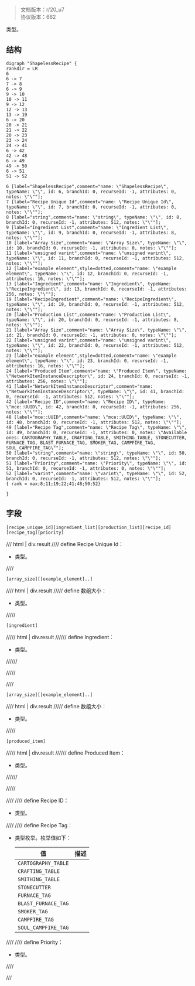 # <!-- md:samp ShapelessRecipe -->

> 文档版本：r/20_u7<br/>协议版本：662

<!-- md:samp ShapelessRecipe -->类型。

## 结构

```viz
digraph "ShapelessRecipe" {
rankdir = LR
6
6 -> 7
7 -> 8
6 -> 9
9 -> 10
10 -> 11
9 -> 12
12 -> 13
13 -> 19
6 -> 20
20 -> 21
21 -> 22
20 -> 23
23 -> 24
24 -> 41
6 -> 42
42 -> 48
6 -> 49
49 -> 50
6 -> 51
51 -> 52

6 [label="ShapelessRecipe",comment="name: \"ShapelessRecipe\", typeName: \"\", id: 6, branchId: 0, recurseId: -1, attributes: 0, notes: \"\""];
7 [label="Recipe Unique Id",comment="name: \"Recipe Unique Id\", typeName: \"\", id: 7, branchId: 0, recurseId: -1, attributes: 0, notes: \"\""];
8 [label="string",comment="name: \"string\", typeName: \"\", id: 8, branchId: 0, recurseId: -1, attributes: 512, notes: \"\""];
9 [label="Ingredient List",comment="name: \"Ingredient List\", typeName: \"\", id: 9, branchId: 0, recurseId: -1, attributes: 8, notes: \"\""];
10 [label="Array Size",comment="name: \"Array Size\", typeName: \"\", id: 10, branchId: 0, recurseId: -1, attributes: 0, notes: \"\""];
11 [label="unsigned varint",comment="name: \"unsigned varint\", typeName: \"\", id: 11, branchId: 0, recurseId: -1, attributes: 512, notes: \"\""];
12 [label="example element",style=dotted,comment="name: \"example element\", typeName: \"\", id: 12, branchId: 0, recurseId: -1, attributes: 16, notes: \"\""];
13 [label="Ingredient",comment="name: \"Ingredient\", typeName: \"RecipeIngredient\", id: 13, branchId: 0, recurseId: -1, attributes: 256, notes: \"\""];
19 [label="RecipeIngredient",comment="name: \"RecipeIngredient\", typeName: \"\", id: 19, branchId: 0, recurseId: -1, attributes: 512, notes: \"\""];
20 [label="Production List",comment="name: \"Production List\", typeName: \"\", id: 20, branchId: 0, recurseId: -1, attributes: 8, notes: \"\""];
21 [label="Array Size",comment="name: \"Array Size\", typeName: \"\", id: 21, branchId: 0, recurseId: -1, attributes: 0, notes: \"\""];
22 [label="unsigned varint",comment="name: \"unsigned varint\", typeName: \"\", id: 22, branchId: 0, recurseId: -1, attributes: 512, notes: \"\""];
23 [label="example element",style=dotted,comment="name: \"example element\", typeName: \"\", id: 23, branchId: 0, recurseId: -1, attributes: 16, notes: \"\""];
24 [label="Produced Item",comment="name: \"Produced Item\", typeName: \"NetworkItemInstanceDescriptor\", id: 24, branchId: 0, recurseId: -1, attributes: 256, notes: \"\""];
41 [label="NetworkItemInstanceDescriptor",comment="name: \"NetworkItemInstanceDescriptor\", typeName: \"\", id: 41, branchId: 0, recurseId: -1, attributes: 512, notes: \"\""];
42 [label="Recipe ID",comment="name: \"Recipe ID\", typeName: \"mce::UUID\", id: 42, branchId: 0, recurseId: -1, attributes: 256, notes: \"\""];
48 [label="mce::UUID",comment="name: \"mce::UUID\", typeName: \"\", id: 48, branchId: 0, recurseId: -1, attributes: 512, notes: \"\""];
49 [label="Recipe Tag",comment="name: \"Recipe Tag\", typeName: \"\", id: 49, branchId: 0, recurseId: -1, attributes: 0, notes: \"Available ones: CARTOGRAPHY_TABLE, CRAFTING_TABLE, SMITHING_TABLE, STONECUTTER, FURNACE_TAG, BLAST_FURNACE_TAG, SMOKER_TAG, CAMPFIRE_TAG, SOUL_CAMPFIRE_TAG\""];
50 [label="string",comment="name: \"string\", typeName: \"\", id: 50, branchId: 0, recurseId: -1, attributes: 512, notes: \"\""];
51 [label="Priority",comment="name: \"Priority\", typeName: \"\", id: 51, branchId: 0, recurseId: -1, attributes: 0, notes: \"\""];
52 [label="varint",comment="name: \"varint\", typeName: \"\", id: 52, branchId: 0, recurseId: -1, attributes: 512, notes: \"\""];
{ rank = max;8;11;19;22;41;48;50;52}

}

```

## 字段

```title='ShapelessRecipe'
[recipe_unique_id][ingredient_list][production_list][recipe_id][recipe_tag][priority]
```

/// html | div.result
//// define
Recipe Unique Id：[<!-- md:samp string -->](../types/string.md)

- <!-- md:samp string -->类型。


////
```title='Ingredient List'
[array_size][[example_element]..]
```

//// html | div.result
///// define
数组大小：<!-- md:samp unsigned varint -->

- <!-- md:samp unsigned varint -->类型。


/////
```title='示例元素'
[ingredient]
```

///// html | div.result
////// define
Ingredient：[<!-- md:samp RecipeIngredient -->](../types/recipeingredient.md)

- <!-- md:samp RecipeIngredient -->类型。


//////

/////

////
```title='Production List'
[array_size][[example_element]..]
```

//// html | div.result
///// define
数组大小：<!-- md:samp unsigned varint -->

- <!-- md:samp unsigned varint -->类型。


/////
```title='示例元素'
[produced_item]
```

///// html | div.result
////// define
Produced Item：[<!-- md:samp NetworkItemInstanceDescriptor -->](../types/networkiteminstancedescriptor.md)

- <!-- md:samp NetworkItemInstanceDescriptor -->类型。


//////

/////

////
//// define
Recipe ID：[<!-- md:samp mce::UUID -->](../types/mce__uuid.md)

- <!-- md:samp mce::UUID -->类型。


////
//// define
Recipe Tag：[<!-- md:samp string -->](../types/string.md)

- <!-- md:samp string -->类型枚举。枚举值如下：

  |值|描述|
  |---|---|
  |`CARTOGRAPHY_TABLE`||
  |`CRAFTING_TABLE`||
  |`SMITHING_TABLE`||
  |`STONECUTTER`||
  |`FURNACE_TAG`||
  |`BLAST_FURNACE_TAG`||
  |`SMOKER_TAG`||
  |`CAMPFIRE_TAG`||
  |`SOUL_CAMPFIRE_TAG`||



////
//// define
Priority：<!-- md:samp varint -->

- <!-- md:samp varint -->类型。


////

///

